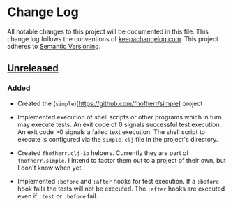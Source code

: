 # Change Log

All notable changes to this project will be documented in this file.
This change log follows the conventions of
[keepachangelog.com](http://keepachangelog.com/). This project adheres
to [Semantic Versioning](http://semver.org/).

## [Unreleased][unreleased]

### Added

* Created the (`simple`)[https://github.com/fhofherr/simple] project

* Implemented execution of shell scripts or other programs which in turn
  may execute tests. An exit code of 0 signals successful test
  execution. An exit code >0 signals a failed text execution. The shell
  script to execute is configured via the `simple.clj` file in the
  project's directory.

* Created `fhofherr.clj-io` helpers. Currently they are part of
  `fhofherr.simple`. I intend to factor them out to a project of their
  own, but I don't know when yet.

* Implemented `:before` and `:after` hooks for test execution. If
  a `:before` hook fails the tests will not be executed. The `:after`
  hooks are executed even if `:test` or `:before` fail.

[unreleased]: https://github.com/fhofherr/simple/compare/0.1.0...HEAD
